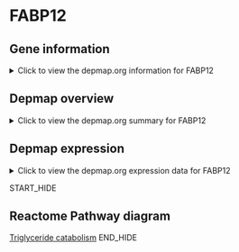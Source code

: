 <h1>FABP12</h1>

<h2>Gene information</h2>
<details>
  <summary>Click to view the depmap.org information for FABP12</summary>
  <iframe src="https://depmap.org/portal/gene/FABP12?tab=about" style="border:none;width:100%;height:800px"></iframe>
</details>

<h2>Depmap overview</h2>
<details>
  <summary>Click to view the depmap.org summary for FABP12</summary>
  <iframe src="https://depmap.org/portal/gene/FABP12?tab=overview" style="border:none;width:100%;height:800px"></iframe>
</details>

<h2>Depmap expression</h2>
<details>
  <summary>Click to view the depmap.org expression data for FABP12</summary>
  <iframe src="https://depmap.org/portal/gene/FABP12?tab=characterization" style="border:none;width:100%;height:800px"></iframe>
</details>


START_HIDE
<h2>Reactome Pathway diagram</h2>
<a href="https://reactome.org/PathwayBrowser/#/R-HSA-163560">Triglyceride catabolism</a>
END_HIDE


